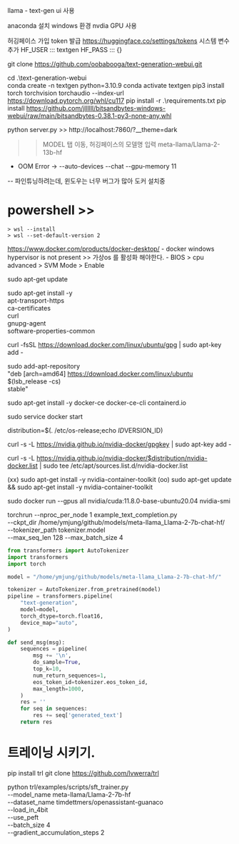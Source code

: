  llama - text-gen ui 사용

anaconda 설치
windows 환경
nvdia GPU 사용

허깅페이스 가입
token 발급 https://huggingface.co/settings/tokens
시스템 변수 추가 
HF_USER ::: textgen
HF_PASS ::: {}

git clone https://github.com/oobabooga/text-generation-webui.git

cd .\text-generation-webui\
conda create -n textgen python=3.10.9
conda activate textgen
pip3 install torch torchvision torchaudio --index-url https://download.pytorch.org/whl/cu117
pip install -r .\requirements.txt
pip install https://github.com/jllllll/bitsandbytes-windows-webui/raw/main/bitsandbytes-0.38.1-py3-none-any.whl

python server.py >> http://localhost:7860/?__theme=dark

>> MODEL 탭 이동, 허깅페이스의 모델명 입력 meta-llama/Llama-2-13b-hf
- OOM Error -> --auto-devices --chat --gpu-memory 11



-- 파인튜닝하려는데, 윈도우는 너무 버그가 많아 도커 설치중
# powershell >> 
    > wsl --install
    > wsl --set-default-version 2
https://www.docker.com/products/docker-desktop/
    - docker windows hypervisor is not present >> 가상os 를 활성화 해야한다. 
        - BIOS > cpu advanced > SVM Mode > Enable




sudo apt-get update

sudo apt-get install -y \
    apt-transport-https \
    ca-certificates \
    curl \
    gnupg-agent \
    software-properties-common

curl -fsSL https://download.docker.com/linux/ubuntu/gpg | sudo apt-key add -

sudo add-apt-repository \
"deb [arch=amd64] https://download.docker.com/linux/ubuntu \
$(lsb_release -cs) \
stable"

sudo apt-get install -y docker-ce docker-ce-cli containerd.io

sudo service docker start

distribution=$(. /etc/os-release;echo $ID$VERSION_ID)

curl -s -L https://nvidia.github.io/nvidia-docker/gpgkey | sudo apt-key add -

curl -s -L https://nvidia.github.io/nvidia-docker/$distribution/nvidia-docker.list | sudo tee /etc/apt/sources.list.d/nvidia-docker.list


 (xx) sudo apt-get install -y nvidia-container-toolkit
 (oo) sudo apt-get update && sudo apt-get install -y nvidia-container-toolkit

sudo docker run --gpus all nvidia/cuda:11.8.0-base-ubuntu20.04 nvidia-smi




torchrun --nproc_per_node 1 example_text_completion.py \
    --ckpt_dir /home/ymjung/github/models/meta-llama_Llama-2-7b-chat-hf/ \
    --tokenizer_path tokenizer.model \
    --max_seq_len 128 --max_batch_size 4

``` py
from transformers import AutoTokenizer
import transformers
import torch

model = "/home/ymjung/github/models/meta-llama_Llama-2-7b-chat-hf/"

tokenizer = AutoTokenizer.from_pretrained(model)
pipeline = transformers.pipeline(
    "text-generation",
    model=model,
    torch_dtype=torch.float16,
    device_map="auto",
)

def send_msg(msg):
    sequences = pipeline(
        msg += '\n',
        do_sample=True,
        top_k=10,
        num_return_sequences=1,
        eos_token_id=tokenizer.eos_token_id,
        max_length=1000,
    )
    res = ''
    for seq in sequences:
        res += seq['generated_text']
    return res
```

# 트레이닝 시키기.
pip install trl
git clone https://github.com/lvwerra/trl

python trl/examples/scripts/sft_trainer.py \
    --model_name meta-llama/Llama-2-7b-hf \
    --dataset_name timdettmers/openassistant-guanaco \
    --load_in_4bit \
    --use_peft \
    --batch_size 4 \
    --gradient_accumulation_steps 2